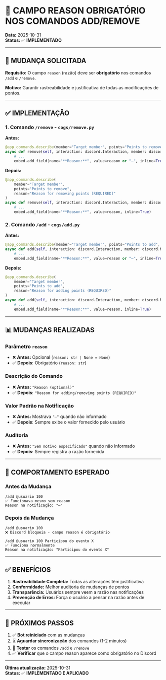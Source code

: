 # 🔧 CAMPO REASON OBRIGATÓRIO NOS COMANDOS ADD/REMOVE

**Data:** 2025-10-31  
**Status:** ✅ **IMPLEMENTADO**

---

## 🎯 MUDANÇA SOLICITADA

**Requisito:** O campo `reason` (razão) deve ser **obrigatório** nos comandos `/add` e `/remove`.

**Motivo:** Garantir rastreabilidade e justificativa de todas as modificações de pontos.

---

## ✅ IMPLEMENTAÇÃO

### 1. Comando `/remove` - `cogs/remove.py`

**Antes:**
```python
@app_commands.describe(member="Target member", points="Points to remove", reason="Reason (optional)")
async def remove(self, interaction: discord.Interaction, member: discord.Member, points: int, reason: str | None = None):
    # ...
    embed.add_field(name="**Reason:**", value=reason or "—", inline=True)
```

**Depois:**
```python
@app_commands.describe(
    member="Target member", 
    points="Points to remove", 
    reason="Reason for removing points (REQUIRED)"
)
async def remove(self, interaction: discord.Interaction, member: discord.Member, points: int, reason: str):
    # ...
    embed.add_field(name="**Reason:**", value=reason, inline=True)
```

### 2. Comando `/add` - `cogs/add.py`

**Antes:**
```python
@app_commands.describe(member="Target member", points="Points to add", reason="Reason (optional)")
async def add(self, interaction: discord.Interaction, member: discord.Member, points: int, reason: str | None = None):
    # ...
    embed.add_field(name="**Reason:**", value=reason or "—", inline=True)
```

**Depois:**
```python
@app_commands.describe(
    member="Target member", 
    points="Points to add", 
    reason="Reason for adding points (REQUIRED)"
)
async def add(self, interaction: discord.Interaction, member: discord.Member, points: int, reason: str):
    # ...
    embed.add_field(name="**Reason:**", value=reason, inline=True)
```

---

## 📊 MUDANÇAS REALIZADAS

### Parâmetro `reason`

- ❌ **Antes:** Opcional (`reason: str | None = None`)
- ✅ **Depois:** Obrigatório (`reason: str`)

### Descrição do Comando

- ❌ **Antes:** `"Reason (optional)"`
- ✅ **Depois:** `"Reason for adding/removing points (REQUIRED)"`

### Valor Padrão na Notificação

- ❌ **Antes:** Mostrava `"—"` quando não informado
- ✅ **Depois:** Sempre exibe o valor fornecido pelo usuário

### Auditoria

- ❌ **Antes:** `"Sem motivo especificado"` quando não informado
- ✅ **Depois:** Sempre registra a razão fornecida

---

## 🎯 COMPORTAMENTO ESPERADO

### Antes da Mudança
```
/add @usuario 100
✅ Funcionava mesmo sem reason
Reason na notificação: "—"
```

### Depois da Mudança
```
/add @usuario 100
❌ Discord bloqueia - campo reason é obrigatório
```

```
/add @usuario 100 Participou do evento X
✅ Funciona normalmente
Reason na notificação: "Participou do evento X"
```

---

## ✅ BENEFÍCIOS

1. **Rastreabilidade Completa:** Todas as alterações têm justificativa
2. **Conformidade:** Melhor auditoria de mudanças de pontos
3. **Transparência:** Usuários sempre veem a razão nas notificações
4. **Prevenção de Erros:** Força o usuário a pensar na razão antes de executar

---

## 🔄 PRÓXIMOS PASSOS

1. ✅ **Bot reiniciado** com as mudanças
2. ⏳ **Aguardar sincronização** dos comandos (1-2 minutos)
3. 🧪 **Testar** os comandos `/add` e `/remove`
4. ✅ **Verificar** que o campo reason aparece como obrigatório no Discord

---

**Última atualização:** 2025-10-31  
**Status:** ✅ **IMPLEMENTADO E APLICADO**


